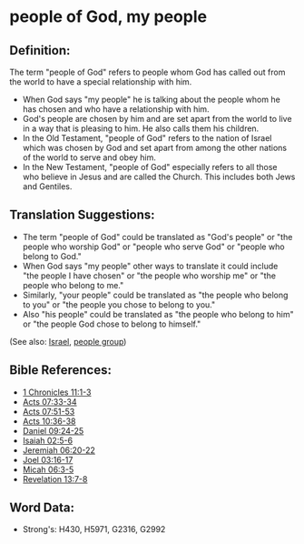 # people of God, my people #

## Definition: ##

The term "people of God" refers to people whom God has called out from the world to have a special relationship with him.

* When God says "my people" he is talking about the people whom he has chosen and who have a relationship with him.
* God's people are chosen by him and are set apart from the world to live in a way that is pleasing to him. He also calls them his children.
* In the Old Testament, "people of God" refers to the nation of Israel which was chosen by God and set apart from among the other nations of the world to serve and obey him.
* In the New Testament, "people of God" especially refers to all those who believe in Jesus and are called the Church. This includes both Jews and Gentiles.

## Translation Suggestions: ##

* The term "people of God" could be translated as "God's people" or "the people who worship God" or "people who serve God" or "people who belong to God."
* When God says "my people" other ways to translate it could include "the people I have chosen" or "the people who worship me" or "the people who belong to me."
* Similarly, "your people"  could be translated as "the people who belong to you" or "the people you chose to belong to you."
* Also "his people" could be translated as "the people who belong to him" or "the people God chose to belong to himself."

(See also: [Israel](../kt/israel.md), [people group](../other/peoplegroup.md))

## Bible References: ##

* [1 Chronicles 11:1-3](rc://en/tn/help/1ch/11/01)
* [Acts 07:33-34](rc://en/tn/help/act/07/33)
* [Acts 07:51-53](rc://en/tn/help/act/07/51)
* [Acts 10:36-38](rc://en/tn/help/act/10/36)
* [Daniel 09:24-25](rc://en/tn/help/dan/09/24)
* [Isaiah 02:5-6](rc://en/tn/help/isa/02/05)
* [Jeremiah 06:20-22](rc://en/tn/help/jer/06/20)
* [Joel 03:16-17](rc://en/tn/help/jol/03/16)
* [Micah 06:3-5](rc://en/tn/help/mic/06/03)
* [Revelation 13:7-8](rc://en/tn/help/rev/13/07)

## Word Data: ##

* Strong's: H430, H5971, G2316, G2992
